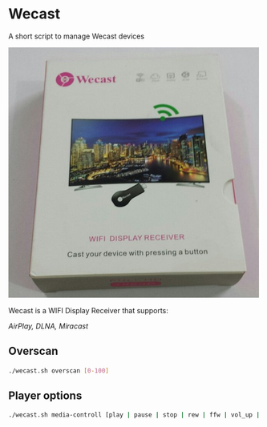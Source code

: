 # Wecast
A short script to manage Wecast devices

![Screenshot](wecast.jpg)

Wecast is a WIFI Display Receiver that supports:

_AirPlay, DLNA, Miracast_

## Overscan
```bash
./wecast.sh overscan [0-100]
```

## Player options

```bash
./wecast.sh media-controll [play | pause | stop | rew | ffw | vol_up | pre | next | vol_down]
```
